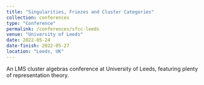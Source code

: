 ```yaml
---
title: "Singularities, Friezes and Cluster Categories"
collection: conferences
type: "Conference"
permalink: /conferences/sfcc-leeds
venue: "University of Leeds"
date: 2022-05-24
date-finish: 2022-05-27
location: "Leeds, UK"
---
```


An LMS cluster algebras conference at University of Leeds, featuring plenty of representation theory.